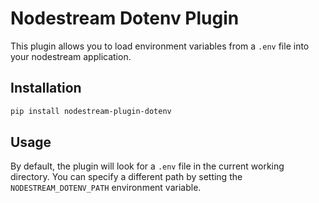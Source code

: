 # Nodestream Dotenv Plugin

This plugin allows you to load environment variables from a `.env` file into your nodestream application.

## Installation

```bash
pip install nodestream-plugin-dotenv
```

## Usage

By default, the plugin will look for a `.env` file in the current working directory. You can specify a different path by setting the `NODESTREAM_DOTENV_PATH` environment variable.
